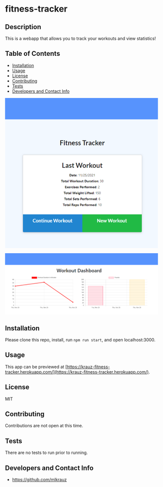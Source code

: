 # fitness-tracker

## Description
This is a webapp that allows you to track your workouts and view statistics!

## Table of Contents
* [Installation](#installation)
* [Usage](#usage)
* [License](#license)
* [Contributing](#contributing)
* [Tests](#tests)
* [Developers and Contact Info](#developers-and-contact-info)

![Preview of home page.](./assets/Preview1.png)

![Preview of stats page.](./assets/Preview2.png)

## Installation
Please clone this repo, install, run `npm run start`, and open localhost:3000.

## Usage
This app can be previewed at [https://krauz-fitness-tracker.herokuapp.com/](https://krauz-fitness-tracker.herokuapp.com/).

## License
MIT

## Contributing
Contributions are not open at this time.

## Tests
There are no tests to run prior to running.

## Developers and Contact Info
* https://github.com/mlkrauz
